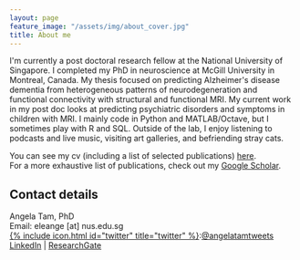 ```yaml
---
layout: page
feature_image: "/assets/img/about_cover.jpg"
title: About me
---
```


I'm currently a post doctoral research fellow at the National University of Singapore. I completed my PhD in neuroscience at McGill University in Montreal, Canada. My thesis focused on predicting Alzheimer's disease dementia from heterogeneous patterns of neurodegeneration and functional connectivity with structural and functional MRI. My current work in my post doc looks at predicting psychiatric disorders and symptoms in children with MRI. I mainly code in Python and MATLAB/Octave, but I sometimes play with R and SQL. Outside of the lab, I enjoy listening to podcasts and live music, visiting art galleries, and befriending stray cats.

You can see my cv (including a list of selected publications) [here](https://github.com/angela-tam/cv/blob/master/cv_angela_tam.pdf).<br/>
For a more exhaustive list of publications, check out my [Google Scholar](https://scholar.google.ca/citations?user=XExd2eQAAAAJ&hl=en).<br/>

## Contact details
Angela Tam, PhD<br/>
Email: eleange [at] nus.edu.sg<br/>
[{% include icon.html id="twitter" title="twitter" %}](https://twitter.com/angelatamtweets/):[@angelatamtweets](https://twitter.com/angelatamtweets/)<br/>
[LinkedIn](https://www.linkedin.com/in/angela-tam-2054813b/) | [ResearchGate](https://www.researchgate.net/profile/Angela_Tam3)
